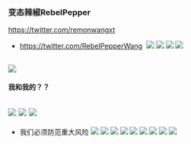 ### 变态辣椒RebelPepper
https://twitter.com/remonwangxt
- https://twitter.com/RebelPepperWang
![]()
![](https://pbs.twimg.com/media/EHN7e_eXUAADNYR?format=jpg&name=4096x4096)
![](https://pbs.twimg.com/media/EFSQE0uXsAA_h46?format=jpg&name=4096x4096)
![](https://pbs.twimg.com/media/EFT1u1MXkAAgrXk?format=jpg&name=4096x4096)
![](https://pbs.twimg.com/media/EHDsPyCWwAEuSyw?format=jpg&name=4096x4096)

![](https://pbs.twimg.com/media/Dmgp2ozWwAEesGP?format=jpg&name=4096x4096)
---
#### 我和我的？？
![](https://pbs.twimg.com/media/EFuJZPtWoAAcx8F?format=jpg&name=4096x4096)
![](https://pbs.twimg.com/media/EFuJZPvWsAAJkXj?format=jpg&name=4096x4096)
![](https://pbs.twimg.com/media/EFuJZPvXoAY4jzn?format=jpg&name=4096x4096)
---
- 我们必须防范重大风险
![](https://pbs.twimg.com/media/DxtONojWkAANGFs?format=jpg&name=4096x4096)
![](https://pbs.twimg.com/media/DO2KPL8X0AA6Fys?format=jpg&name=4096x4096)
![](https://pbs.twimg.com/media/EGUq4DEXoAAgRJ5?format=jpg&name=4096x4096)
![](https://pbs.twimg.com/media/EGGXooNX0AAUx_A?format=jpg&name=4096x4096)
![](https://pbs.twimg.com/media/EGFqxdoWkAE4iB3?format=jpg&name=4096x4096)
![](https://pbs.twimg.com/media/EGC3wTUW4AI9YOM?format=jpg&name=4096x4096)
![](https://pbs.twimg.com/media/EFjz6cEXoAEy2Yx?format=jpg&name=4096x4096)
![](https://pbs.twimg.com/media/EG9FKYQWkAA6psP?format=jpg&name=4096x4096)
![](https://pbs.twimg.com/media/EGisKVuX4AAqpcJ?format=jpg&name=4096x4096)
